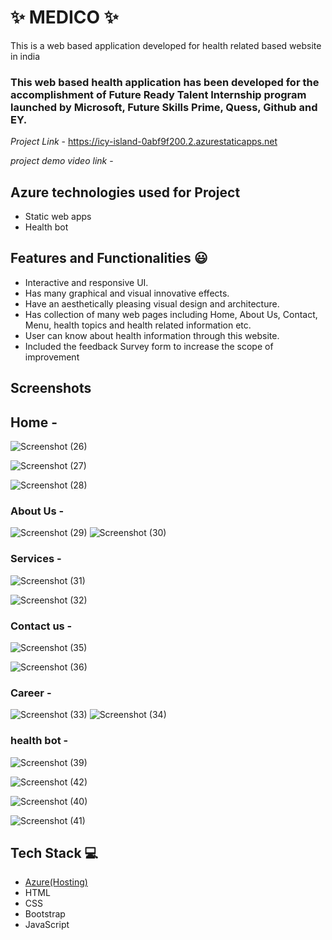 # ✨ MEDICO ✨

This is a web based application developed for health related based website in india

### This web based health application has been developed for the accomplishment of Future Ready Talent Internship program launched by Microsoft, Future Skills Prime, Quess, Github and EY.


*Project Link* - https://icy-island-0abf9f200.2.azurestaticapps.net


*project demo video link* - 

## Azure technologies used for Project

- Static web apps
- Health bot

## Features and Functionalities 😃

- Interactive and responsive UI.
- Has many graphical and visual innovative effects.
- Have an aesthetically pleasing visual design and architecture.
- Has collection of many web pages including Home, About Us, Contact, Menu, health topics and health related information etc.
- User can know about health information through this website.
- Included the feedback Survey form to increase the scope of improvement 

## Screenshots


## Home -

   
   
   ![Screenshot (26)](https://user-images.githubusercontent.com/118864254/215084226-c315e5b0-7bdb-409c-aa68-ceca7d88bb4c.png)

   
   
   
   ![Screenshot (27)](https://user-images.githubusercontent.com/118864254/215084267-3b754ae8-91d0-41ca-b534-b68b66e93353.png)

![Screenshot (28)](https://user-images.githubusercontent.com/118864254/215084309-1f11187c-0894-48eb-837f-477afecd3a60.png)

### About Us -


![Screenshot (29)](https://user-images.githubusercontent.com/118864254/215084355-4f91361c-a2c7-4d51-9cba-79350006eb06.png)
![Screenshot (30)](https://user-images.githubusercontent.com/118864254/215084376-363f75d6-fbc9-42de-bc33-2d1b6d070af5.png)

### Services -

![Screenshot (31)](https://user-images.githubusercontent.com/118864254/215084400-a79afaad-1e07-4b37-aa66-7cb5257c3a21.png)

![Screenshot (32)](https://user-images.githubusercontent.com/118864254/215084424-5760adbe-6e22-496c-9228-be686be1fcc9.png)

### Contact us -

![Screenshot (35)](https://user-images.githubusercontent.com/118864254/215084520-64d0bc53-157a-4090-badf-90632b633cd8.png)

![Screenshot (36)](https://user-images.githubusercontent.com/118864254/215084563-7c3573bf-aa7f-4996-ae6c-f71c9aa5c7ac.png)


### Career -
![Screenshot (33)](https://user-images.githubusercontent.com/118864254/215084821-52ce2167-13bd-41a6-8551-b9bb32907b52.png)
![Screenshot (34)](https://user-images.githubusercontent.com/118864254/215084857-0e030643-c13b-415a-a968-997262fee898.png)

### health bot -


![Screenshot (39)](https://user-images.githubusercontent.com/118864254/215085041-4fd29796-c833-40af-99c3-d48caab5d2bb.png)




![Screenshot (42)](https://user-images.githubusercontent.com/118864254/215085725-2634f3dd-e2e1-499a-865a-b71ec968d6b1.png)


![Screenshot (40)](https://user-images.githubusercontent.com/118864254/215085175-69804ffa-5862-4b30-8f73-4f3920e35f71.png)



![Screenshot (41)](https://user-images.githubusercontent.com/118864254/215085203-3a754cc3-5d7e-4af4-9f95-bf5e7859d28a.png)



## Tech Stack 💻

- [Azure(Hosting)](https://azure.microsoft.com/en-in/features/azure-portal/)
- HTML
- CSS
- Bootstrap
- JavaScript

